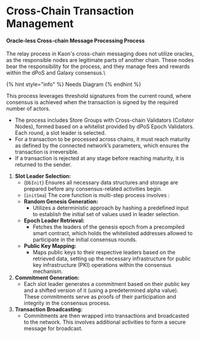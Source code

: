 # Cross-Chain Transaction Management

#### Oracle-less Cross-chain Message Processing Process <a href="#oracle-less-cross-chain-message-processing-process" id="oracle-less-cross-chain-message-processing-process"></a>

The relay process in Kaon's cross-chain messaging does not utilize oracles, as the responsible nodes are legitimate parts of another chain. These nodes bear the responsibility for the process, and they manage fees and rewards within the dPoS and Galaxy consensus.\


{% hint style="info" %}
Needs Diagram
{% endhint %}



This process leverages threshold signatures from the current round, where consensus is achieved when the transaction is signed by the required number of actors.

* The process includes Store Groups with Cross-chain Validators (Collator Nodes), formed based on a whitelist provided by dPoS Epoch Validators. Each round, a slot leader is selected.
* For a transaction to be processed across chains, it must reach maturity as defined by the connected network’s parameters, which ensures the transaction is irreversible.
* If a transaction is rejected at any stage before reaching maturity, it is returned to the sender.

1. **Slot Leader Selection:**
   * (`DbInit`) Ensures all necessary data structures and storage are prepared before any consensus-related activities begin.
   * (`initSma`) The core function is multi-step process involves :
   * **Random Genesis Generation:**
     * Utilizes a deterministic approach by hashing a predefined input to establish the initial set of values used in leader selection.
   * **Epoch Leader Retrieval:**
     * Fetches the leaders of the genesis epoch from a precompiled smart contract, which holds the whitelisted addresses allowed to participate in the initial consensus rounds.
   * **Public Key Mapping:**
     * Maps public keys to their respective leaders based on the retrieved data, setting up the necessary infrastructure for public key infrastructure (PKI) operations within the consensus mechanism.
2. **Commitment Generation:**
   * Each slot leader generates a commitment based on their public key and a shifted version of it (using a predetermined alpha value). These commitments serve as proofs of their participation and integrity in the consensus process.
3. **Transaction Broadcasting:**
   * Commitments are then wrapped into transactions and broadcasted to the network. This involves additional activities to form a secure message for broadcast.
